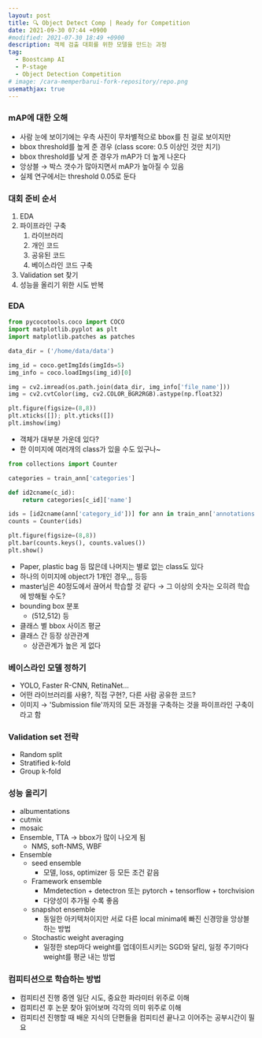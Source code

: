 ```yaml
---
layout: post
title: 🔍 Object Detect Comp | Ready for Competition
date: 2021-09-30 07:44 +0900
#modified: 2021-07-30 18:49 +0900
description: 객체 검출 대회를 위한 모델을 만드는 과정
tag:
  - Boostcamp AI
  - P-stage
  - Object Detection Competition
# image: /cara-memperbarui-fork-repository/repo.png
usemathjax: true
---
```


### mAP에 대한 오해

- 사람 눈에 보이기에는 우측 사진이 무차별적으로 bbox를 친 걸로 보이지만
- bbox threshold를 높게 준 경우 (class score: 0.5 이상인 것만 치기)
- bbox threshold를 낮게 준 경우가 mAP가 더 높게 나온다
- 앙상블 → 박스 갯수가 많아지면서 mAP가 높아질 수 있음
- 실제 연구에서는 threshold 0.05로 둔다

### 대회 준비 순서

1. EDA
2. 파이프라인 구축
    1. 라이브러리
    2. 개인 코드
    3. 공유된 코드
    4. 베이스라인 코드 구축
3. Validation set 찾기
4. 성능을 올리기 위한 시도 반복

### EDA

```python
from pycocotools.coco import COCO
import matplotlib.pyplot as plt
import matplotlib.patches as patches

data_dir = ('/home/data/data')

img_id = coco.getImgIds(imgIds=5)
img_info = coco.loadImgs(img_id)[0]

img = cv2.imread(os.path.join(data_dir, img_info['file_name']))
img = cv2.cvtColor(img, cv2.COLOR_BGR2RGB).astype(np.float32)

plt.figure(figsize=(8,8))
plt.xticks([]); plt.yticks([])
plt.imshow(img)
```

- 객체가 대부분 가운데 있다?
- 한 이미지에 여러개의 class가 있을 수도 있구나~

```python
from collections import Counter

categories = train_ann['categories']

def id2cname(c_id):
	return categories[c_id]['name']

ids = [id2cname(ann['category_id'])] for ann in train_ann['annotations']]
counts = Counter(ids)

plt.figure(figsize=(8,8))
plt.bar(counts.keys(), counts.values())
plt.show()
```

- Paper, plastic bag 등 많은데 나머지는 별로 없는 class도 있다
- 하나의 이미지에 object가 1개인 경우,,, 등등
- master님은 40정도에서 끊어서 학습할 것 같다 → 그 이상의 숫자는 오히려 학습에 방해될 수도?
- bounding box 분포
    - (512,512) 등
- 클래스 별 bbox 사이즈 평균
- 클래스 간 등장 상관관계
    - 상관관계가 높은 게 없다

### 베이스라인 모델 정하기

- YOLO, Faster R-CNN, RetinaNet...
- 어떤 라이브러리를 사용?, 직접 구현?, 다른 사람 공유한 코드?
- 이미지 → 'Submission file'까지의 모든 과정을 구축하는 것을 파이프라인 구축이라고 함

### Validation set 전략

- Random split
- Stratified k-fold
- Group k-fold

### 성능 올리기

- albumentations
- cutmix
- mosaic
- Ensemble, TTA → bbox가 많이 나오게 됨
    - NMS, soft-NMS, WBF
- Ensemble
    - seed ensemble
        - 모델, loss, optimizer 등 모든 조건 같음
    - Framework ensemble
        - Mmdetection + detectron 또는 pytorch + tensorflow + torchvision
        - 다양성이 추가될 수록 좋음
    - snapshot ensemble
        - 동일한 아키텍처이지만 서로 다른 local minima에 빠진 신경망을 앙상블 하는 방법
    - Stochastic weight averaging
        - 일정한 step마다 weight를 업데이트시키는 SGD와 달리, 일정 주기마다 weight를 평균 내는 방법

### 컴피티션으로 학습하는 방법

- 컴피티션 진행 중엔 일단 시도, 중요한 파라미터 위주로 이해
- 컴피티션 후 논문 찾아 읽어보며 각각의 의미 위주로 이해
- 컴피티션 진행할 때 배운 지식의 단편들을 컴피티션 끝나고 이어주는 공부시간이 필요